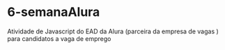 # 6-semanaAlura
Atividade de Javascript do EAD da Alura (parceira da empresa de vagas ) para  candidatos a vaga de emprego 
